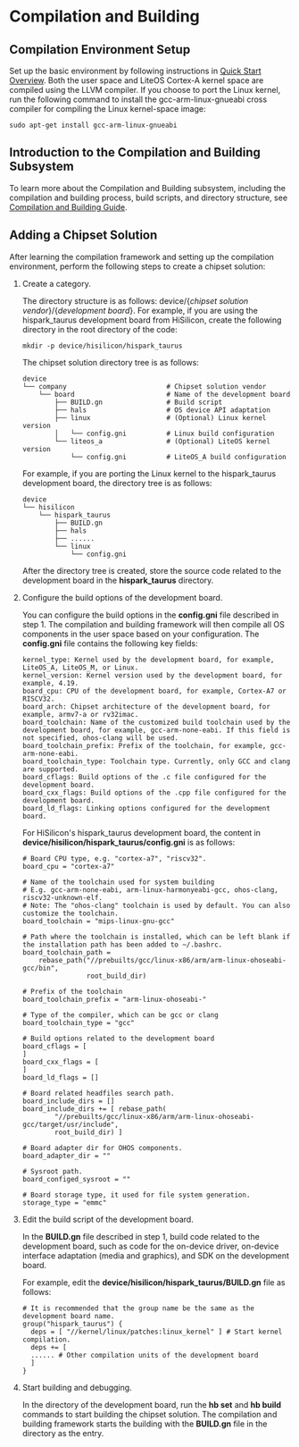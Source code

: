# Compilation and Building

## Compilation Environment Setup

Set up the basic environment by following instructions in [Quick Start Overview](../quick-start/quickstart-overview.md). Both the user space and LiteOS Cortex-A kernel space are compiled using the LLVM compiler. If you choose to port the Linux kernel, run the following command to install the gcc-arm-linux-gnueabi cross compiler for compiling the Linux kernel-space image:


```
sudo apt-get install gcc-arm-linux-gnueabi
```


## Introduction to the Compilation and Building Subsystem

To learn more about the Compilation and Building subsystem, including the compilation and building process, build scripts, and directory structure, see [Compilation and Building Guide](../subsystems/subsys-build-all.md).


## Adding a Chipset Solution

After learning the compilation framework and setting up the compilation environment, perform the following steps to create a chipset solution:

1. Create a category.
   
   The directory structure is as follows: device/{*chipset solution vendor*}/{*development board*}. For example, if you are using the hispark_taurus development board from HiSilicon, create the following directory in the root directory of the code:
   
   
      ```
      mkdir -p device/hisilicon/hispark_taurus
      ```
   
   The chipset solution directory tree is as follows:
   
   
      ```
      device                                      
      └── company                         # Chipset solution vendor
          └── board                       # Name of the development board
              ├── BUILD.gn                # Build script
              ├── hals                    # OS device API adaptation
              ├── linux                   # (Optional) Linux kernel version
              │   └── config.gni          # Linux build configuration
              └── liteos_a                # (Optional) LiteOS kernel version
                  └── config.gni          # LiteOS_A build configuration
      ```
   
   For example, if you are porting the Linux kernel to the hispark_taurus development board, the directory tree is as follows:
   
   
      ```
      device                  
      └── hisilicon             
          └── hispark_taurus          
              ├── BUILD.gn    
              ├── hals        
              ├── ......      
              └── linux    
                  └── config.gni  
      ```
   
   After the directory tree is created, store the source code related to the development board in the **hispark_taurus** directory.
   
2. Configure the build options of the development board.

   You can configure the build options in the **config.gni** file described in step 1. The compilation and building framework will then compile all OS components in the user space based on your configuration. The **config.gni** file contains the following key fields:


      ```
      kernel_type: Kernel used by the development board, for example, LiteOS_A, LiteOS_M, or Linux.
      kernel_version: Kernel version used by the development board, for example, 4.19.
      board_cpu: CPU of the development board, for example, Cortex-A7 or RISCV32.
      board_arch: Chipset architecture of the development board, for example, armv7-a or rv32imac.
      board_toolchain: Name of the customized build toolchain used by the development board, for example, gcc-arm-none-eabi. If this field is not specified, ohos-clang will be used.
      board_toolchain_prefix: Prefix of the toolchain, for example, gcc-arm-none-eabi.
      board_toolchain_type: Toolchain type. Currently, only GCC and clang are supported.
      board_cflags: Build options of the .c file configured for the development board.
      board_cxx_flags: Build options of the .cpp file configured for the development board.
      board_ld_flags: Linking options configured for the development board.
      ```

   For HiSilicon's hispark_taurus development board, the content in **device/hisilicon/hispark_taurus/config.gni** is as follows:

      ```
      # Board CPU type, e.g. "cortex-a7", "riscv32".
      board_cpu = "cortex-a7"
      
      # Name of the toolchain used for system building
      # E.g. gcc-arm-none-eabi, arm-linux-harmonyeabi-gcc, ohos-clang,  riscv32-unknown-elf.
      # Note: The "ohos-clang" toolchain is used by default. You can also customize the toolchain.
      board_toolchain = "mips-linux-gnu-gcc"
      
      # Path where the toolchain is installed, which can be left blank if the installation path has been added to ~/.bashrc.
      board_toolchain_path = 
          rebase_path("//prebuilts/gcc/linux-x86/arm/arm-linux-ohoseabi-gcc/bin",
                      root_build_dir)
      
      # Prefix of the toolchain
      board_toolchain_prefix = "arm-linux-ohoseabi-"
      
      # Type of the compiler, which can be gcc or clang
      board_toolchain_type = "gcc"
      
      # Build options related to the development board
      board_cflags = [
      ]
      board_cxx_flags = [
      ]
      board_ld_flags = []
      
      # Board related headfiles search path.
      board_include_dirs = []
      board_include_dirs += [ rebase_path(
              "//prebuilts/gcc/linux-x86/arm/arm-linux-ohoseabi-gcc/target/usr/include",
              root_build_dir) ]
      
      # Board adapter dir for OHOS components.
      board_adapter_dir = ""
      
      # Sysroot path.
      board_configed_sysroot = ""
      
      # Board storage type, it used for file system generation.
      storage_type = "emmc"
      ```

3. Edit the build script of the development board.

   In the **BUILD.gn** file described in step 1, build code related to the development board, such as code for the on-device driver, on-device interface adaptation (media and graphics), and SDK on the development board.

   For example, edit the **device/hisilicon/hispark_taurus/BUILD.gn** file as follows:


      ```
      # It is recommended that the group name be the same as the development board name.
      group("hispark_taurus") {   
        deps = [ "//kernel/linux/patches:linux_kernel" ] # Start kernel compilation.
        deps += [
        ...... # Other compilation units of the development board
        ]
      }
      ```

4. Start building and debugging.

   In the directory of the development board, run the **hb set** and **hb build** commands to start building the chipset solution. The compilation and building framework starts the building with the **BUILD.gn** file in the directory as the entry.